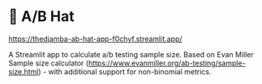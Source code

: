 # 🎩 A/B Hat
https://thedjamba-ab-hat-app-f0chyf.streamlit.app/

A Streamlit app to calculate a/b testing sample size. Based on Evan Miller Sample size calculator (https://www.evanmiller.org/ab-testing/sample-size.html) - with additional support for non-binomial metrics.
